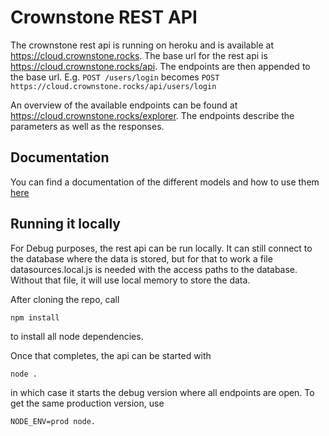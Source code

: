 # Crownstone REST API

The crownstone rest api is running on heroku and is available at https://cloud.crownstone.rocks. The base url for the rest api is https://cloud.crownstone.rocks/api. The endpoints are then appended to the base url. E.g. `POST /users/login` becomes `POST https://cloud.crownstone.rocks/api/users/login`

An overview of the available endpoints can be found at https://cloud.crownstone.rocks/explorer. The endpoints describe the parameters as well as the responses.

## Documentation

You can find a documentation of the different models and how to use them [here](dobots/crownstone-sdk/REST_API.md)

## Running it locally

For Debug purposes, the rest api can be run locally. It can still connect to the database where the data is stored, but for that to work a file datasources.local.js is needed with the access paths to the database. Without that file, it will use local memory to store the data.

After cloning the repo, call

	npm install

to install all node dependencies.

Once that completes, the api can be started with

	node .

in which case it starts the debug version where all endpoints are open. To get the same production version, use

	NODE_ENV=prod node.
